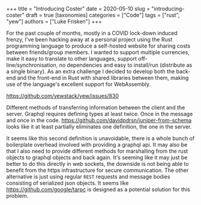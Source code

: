+++
title = "Introducing Coster"
date = 2020-05-10
slug = "introducing-coster"
draft = true
[taxonomies]
categories = ["Code"]
tags = ["rust", "yew"]
authors = ["Luke Frisken"]
+++

For the past couple of months, mostly in a COVID lock-down induced frenzy, I've been hacking away at a personal project using the Rust programming language to produce a self-hosted website for sharing costs between friends/group members. I wanted to support multiple currencies, make it easy to translate to other languages, support off-line/synchronisation, no dependencies and easy to install/run (distribute as a single binary). As an extra challenge I decided to develop both the back-end and the front-end in Rust with shared libraries between them, making use of the language's excellent support for WebAssembly.

https://github.com/yewstack/yew/issues/830 

Different methods of transferring information between the client and the server. Graphql requires defining types at least twice. Once in the message and once in the code. https://github.com/davidpdrsn/juniper-from-schema looks like it at least partially eliminates one definition, the one in the server.

It seems like this second definition is unavoidable, there is a whole bunch of boilerplate overhead involved with providing a graphql api. It may also be that I also need to provide different methods for marshalling from the rust objects to graphql objects and back again. It's seeming like it may just be better to do this directly in web sockets, the downside is not being able to benefit from the https infrastructure for secure communication. The other alternative is just using regular `REST` requests and message bodies consisting of serialized json objects. It seems like https://github.com/google/tarpc is designed as a potential solution for this problem.
